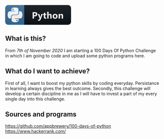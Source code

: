 <img src="https://raw.githubusercontent.com/MikeCodesDotNET/ColoredBadges/master/svg/dev/languages/python.svg" alt="Python">

## What is this?
From _7th of November 2020_ I am starting a 100 Days Of Python Challenge in which I am going to code and upload some python programs here.

## What do I want to achieve?
First of all, I want to boost my python skills by coding everyday. Persistance in learning always gives the best outcome.
Secondly, this challenge will develop a certain discipline in me as I will have to invest a part of my every single day into this challenge. 

## Sources and programs
https://github.com/appbrewery/100-days-of-python 
https://www.hackerrank.com/
